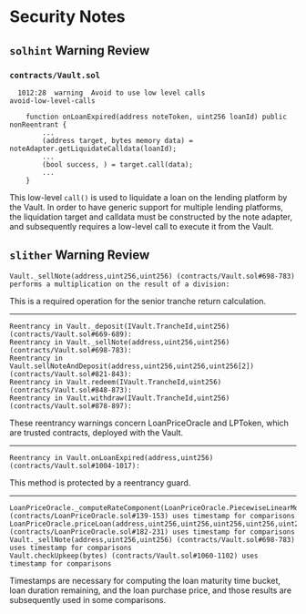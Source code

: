 # Security Notes

## `solhint` Warning Review

### `contracts/Vault.sol`

```
  1012:28  warning  Avoid to use low level calls                                       avoid-low-level-calls

    function onLoanExpired(address noteToken, uint256 loanId) public nonReentrant {
        ...
        (address target, bytes memory data) = noteAdapter.getLiquidateCalldata(loanId);
        ...
        (bool success, ) = target.call(data);
        ...
    }
```
This low-level `call()` is used to liquidate a loan on the lending platform by
the Vault. In order to have generic support for multiple lending platforms, the
liquidation target and calldata must be constructed by the note adapter, and
subsequently requires a low-level call to execute it from the Vault.

## `slither` Warning Review

```
Vault._sellNote(address,uint256,uint256) (contracts/Vault.sol#698-783) performs a multiplication on the result of a division:
```
This is a required operation for the senior tranche return calculation.

--------------------------------------------------------------------------------

```
Reentrancy in Vault._deposit(IVault.TrancheId,uint256) (contracts/Vault.sol#669-689):
Reentrancy in Vault._sellNote(address,uint256,uint256) (contracts/Vault.sol#698-783):
Reentrancy in Vault.sellNoteAndDeposit(address,uint256,uint256,uint256[2]) (contracts/Vault.sol#821-843):
Reentrancy in Vault.redeem(IVault.TrancheId,uint256) (contracts/Vault.sol#848-873):
Reentrancy in Vault.withdraw(IVault.TrancheId,uint256) (contracts/Vault.sol#878-897):
```
These reentrancy warnings concern LoanPriceOracle and LPToken, which are
trusted contracts, deployed with the Vault.

--------------------------------------------------------------------------------

```
Reentrancy in Vault.onLoanExpired(address,uint256) (contracts/Vault.sol#1004-1017):
```
This method is protected by a reentrancy guard.

--------------------------------------------------------------------------------

```
LoanPriceOracle._computeRateComponent(LoanPriceOracle.PiecewiseLinearModel,uint256,uint256) (contracts/LoanPriceOracle.sol#139-153) uses timestamp for comparisons
LoanPriceOracle.priceLoan(address,uint256,uint256,uint256,uint256,uint256,uint256) (contracts/LoanPriceOracle.sol#182-231) uses timestamp for comparisons
Vault._sellNote(address,uint256,uint256) (contracts/Vault.sol#698-783) uses timestamp for comparisons
Vault.checkUpkeep(bytes) (contracts/Vault.sol#1060-1102) uses timestamp for comparisons
```
Timestamps are necessary for computing the loan maturity time bucket, loan
duration remaining, and the loan purchase price, and those results are
subsequently used in some comparisons.
